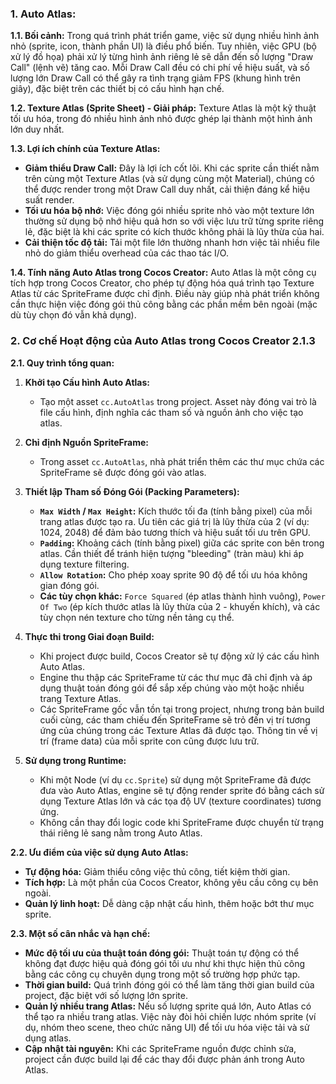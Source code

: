 ### 1. Auto Atlas:

**1.1. Bối cảnh:**
Trong quá trình phát triển game, việc sử dụng nhiều hình ảnh nhỏ (sprite, icon, thành phần UI) là điều phổ biến. Tuy nhiên, việc GPU (bộ xử lý đồ họa) phải xử lý từng hình ảnh riêng lẻ sẽ dẫn đến số lượng "Draw Call" (lệnh vẽ) tăng cao. Mỗi Draw Call đều có chi phí về hiệu suất, và số lượng lớn Draw Call có thể gây ra tình trạng giảm FPS (khung hình trên giây), đặc biệt trên các thiết bị có cấu hình hạn chế.

**1.2. Texture Atlas (Sprite Sheet) - Giải pháp:**
Texture Atlas là một kỹ thuật tối ưu hóa, trong đó nhiều hình ảnh nhỏ được ghép lại thành một hình ảnh lớn duy nhất.

**1.3. Lợi ích chính của Texture Atlas:**
*   **Giảm thiểu Draw Call:** Đây là lợi ích cốt lõi. Khi các sprite cần thiết nằm trên cùng một Texture Atlas (và sử dụng cùng một Material), chúng có thể được render trong một Draw Call duy nhất, cải thiện đáng kể hiệu suất render.
*   **Tối ưu hóa bộ nhớ:** Việc đóng gói nhiều sprite nhỏ vào một texture lớn thường sử dụng bộ nhớ hiệu quả hơn so với việc lưu trữ từng sprite riêng lẻ, đặc biệt là khi các sprite có kích thước không phải là lũy thừa của hai.
*   **Cải thiện tốc độ tải:** Tải một file lớn thường nhanh hơn việc tải nhiều file nhỏ do giảm thiểu overhead của các thao tác I/O.

**1.4. Tính năng Auto Atlas trong Cocos Creator:**
Auto Atlas là một công cụ tích hợp trong Cocos Creator, cho phép tự động hóa quá trình tạo Texture Atlas từ các SpriteFrame được chỉ định. Điều này giúp nhà phát triển không cần thực hiện việc đóng gói thủ công bằng các phần mềm bên ngoài (mặc dù tùy chọn đó vẫn khả dụng).

### 2. Cơ chế Hoạt động của Auto Atlas trong Cocos Creator 2.1.3

**2.1. Quy trình tổng quan:**

1.  **Khởi tạo Cấu hình Auto Atlas:**
    *   Tạo một asset `cc.AutoAtlas` trong project. Asset này đóng vai trò là file cấu hình, định nghĩa các tham số và nguồn ảnh cho việc tạo atlas.

2.  **Chỉ định Nguồn SpriteFrame:**
    *   Trong asset `cc.AutoAtlas`, nhà phát triển thêm các thư mục chứa các SpriteFrame sẽ được đóng gói vào atlas.

3.  **Thiết lập Tham số Đóng Gói (Packing Parameters):**
    *   **`Max Width` / `Max Height`:** Kích thước tối đa (tính bằng pixel) của mỗi trang atlas được tạo ra. Ưu tiên các giá trị là lũy thừa của 2 (ví dụ: 1024, 2048) để đảm bảo tương thích và hiệu suất tối ưu trên GPU.
    *   **`Padding`:** Khoảng cách (tính bằng pixel) giữa các sprite con bên trong atlas. Cần thiết để tránh hiện tượng "bleeding" (tràn màu) khi áp dụng texture filtering.
    *   **`Allow Rotation`:** Cho phép xoay sprite 90 độ để tối ưu hóa không gian đóng gói.
    *   **Các tùy chọn khác:** `Force Squared` (ép atlas thành hình vuông), `Power Of Two` (ép kích thước atlas là lũy thừa của 2 - khuyến khích), và các tùy chọn nén texture cho từng nền tảng cụ thể.

4.  **Thực thi trong Giai đoạn Build:**
    *   Khi project được build, Cocos Creator sẽ tự động xử lý các cấu hình Auto Atlas.
    *   Engine thu thập các SpriteFrame từ các thư mục đã chỉ định và áp dụng thuật toán đóng gói để sắp xếp chúng vào một hoặc nhiều trang Texture Atlas.
    *   Các SpriteFrame gốc vẫn tồn tại trong project, nhưng trong bản build cuối cùng, các tham chiếu đến SpriteFrame sẽ trỏ đến vị trí tương ứng của chúng trong các Texture Atlas đã được tạo. Thông tin về vị trí (frame data) của mỗi sprite con cũng được lưu trữ.

5.  **Sử dụng trong Runtime:**
    *   Khi một Node (ví dụ `cc.Sprite`) sử dụng một SpriteFrame đã được đưa vào Auto Atlas, engine sẽ tự động render sprite đó bằng cách sử dụng Texture Atlas lớn và các tọa độ UV (texture coordinates) tương ứng.
    *   Không cần thay đổi logic code khi SpriteFrame được chuyển từ trạng thái riêng lẻ sang nằm trong Auto Atlas.

**2.2. Ưu điểm của việc sử dụng Auto Atlas:**

*   **Tự động hóa:** Giảm thiểu công việc thủ công, tiết kiệm thời gian.
*   **Tích hợp:** Là một phần của Cocos Creator, không yêu cầu công cụ bên ngoài.
*   **Quản lý linh hoạt:** Dễ dàng cập nhật cấu hình, thêm hoặc bớt thư mục sprite.

**2.3. Một số cân nhắc và hạn chế:**

*   **Mức độ tối ưu của thuật toán đóng gói:** Thuật toán tự động có thể không đạt được hiệu quả đóng gói tối ưu như khi thực hiện thủ công bằng các công cụ chuyên dụng trong một số trường hợp phức tạp.
*   **Thời gian build:** Quá trình đóng gói có thể làm tăng thời gian build của project, đặc biệt với số lượng lớn sprite.
*   **Quản lý nhiều trang Atlas:** Nếu số lượng sprite quá lớn, Auto Atlas có thể tạo ra nhiều trang atlas. Việc này đòi hỏi chiến lược nhóm sprite (ví dụ, nhóm theo scene, theo chức năng UI) để tối ưu hóa việc tải và sử dụng atlas.
*   **Cập nhật tài nguyên:** Khi các SpriteFrame nguồn được chỉnh sửa, project cần được build lại để các thay đổi được phản ánh trong Auto Atlas.